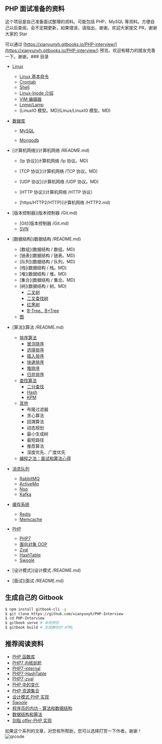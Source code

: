 ## PHP 面试准备的资料

这个项目是自己准备面试整理的资料。可能包括 PHP、MySQL 等资料。方便自己以后查阅，会不定期更新，如果错误，请指出，谢谢。欢迎大家提交 PR，谢谢大家的 Star

可以通过 [https://xianyunyh.gitbooks.io/PHP-interview/](https://xianyunyh.gitbooks.io/PHP-interview/) 预览。欢迎有精力的朋友完善一下。谢谢。### 目录

- [Linux](Linux/REAMDE.md)

  - [Linux 基本命令](https://github.com/xianyunyh/PHP-Interview/blob/Master/Linux/Linux%E5%91%BD%E4%BB%A4.md)
  - [Crontab](Linux/crontab.md)
  - [Shell](Linux/shell.md)
  - [Linux-Inode 介绍](Linux/inode.md)
  - [VIM 编辑器](Linux/Vim.md)
  - [Lnmp/Lamp](Linux/lanmp.md)
  - [LinuxIO 模型。MD](Linux/LinuxIO 模型。MD)

- [数据库](Mysql/README.md)

  - [MySQL](Mysql/README.md)

  - [Mongodb](MongoDb/MongoDB.md)

- [计算机网络](计算机网络 /README.md)

  - [Ip 协议](计算机网络 /Ip 协议。MD)

  - [TCP 协议](计算机网络 /TCP 协议。MD)
  - [UDP 协议](计算机网络 /UDP 协议。MD)
  - [HTTP 协议](计算机网络 /HTTP 协议）
  - [https/HTTP2/HTTP](计算机网络 /HTTP2.md)

- [版本控制器](版本控制器 /Git.md)

  - [Git](版本控制器 /Git.md)
  - [SVN]()

- [数据结构](数据结构 /README.md)

  - [数组](数据结构 / 数组。MD)
  - [链表](数据结构 / 链表。MD)
  - [队列](数据结构 / 队列。MD)
  - [栈](数据结构 / 栈。MD)
  - [堆](数据结构 / 堆。MD)
  - [集合](数据结构 / 集合。MD)
  - [树](数据结构 / 树。MD)
    - [二叉树]()
    - [二叉查找树]()
    - [红黑树]()
    - [B-Tree、B+Tree]()
  - [图]()

- [算法](算法 /README.md)

  - [排序算法]()
    - [冒泡排序](https://github.com/PuShaoWei/arithmetic-PHP/blob/Master/package/Sort/BubbleSort.php)
    - [选择排序](https://github.com/PuShaoWei/arithmetic-PHP/blob/Master/package/Sort/SelectSort.php)
    - [插入排序](https://github.com/PuShaoWei/arithmetic-PHP/blob/Master/package/Sort/InsertSort.php)
    - [快速排序](https://github.com/PuShaoWei/arithmetic-PHP/blob/Master/package/Sort/QuickSort.php)
    - [堆排序](https://github.com/PuShaoWei/arithmetic-PHP/blob/Master/package/Sort/HeapSort.php)
    - [归并排序](https://github.com/PuShaoWei/arithmetic-PHP/blob/Master/package/Sort/MergeSort.php)
  - [查找算法]()
    - [二分查找](https://github.com/PuShaoWei/arithmetic-PHP/blob/Master/package/Query/BinaryQuery.php)
    - [Hash]()
    - [KPM](https://github.com/PuShaoWei/arithmetic-PHP/blob/Master/package/Query/Kmp.php)
  - [其他]()
    - 布隆过滤器
    - 贪心算法
    - 回溯算法
    - 动态规划
    - 最小生成树
    - 最短路径
    - 推荐算法
    - 深度优先、广度优先
  - [编程之法：面试和算法心得](https://wizardforcel.gitbooks.io/the-Art-OF-programming-by-July/content/03.02.html)

- [消息队列](MQ/README.md)

  - [RabbitMQ](MQ/rabbitmq.md)
  - [ActiveMq]()
  - [Nsq]()
  - [Kafka]()

- [缓存系统]()

  - [Redis](Cache/Redis.md)
  - [Memcache]()

- [PHP](PHP/README.md)

  - [PHP7](PHP/PHP7.md)
  - [面向对象 OOP]()
  - [Zval](https://github.com/xianyunyh/PHP-Interview/blob/Master/PHP/PHP-Zval%E7%BB%93%E6%9E%84.md)
  - [HashTable](https://github.com/xianyunyh/PHP-Interview/blob/Master/PHP/PHP7-HashTable.md)
  - [Swoole]()

- [设计模式](设计模式 /README.md)

- [面试](面试 /README.md)




## 生成自己的 Gitbook

```bash
$ npm install gitbook-cli -g
$ git clone https://github.com/xianyunyh/PHP-Interview
$ cd PHP-Interview
$ gitbook serve # 本地预览
$ gitbook build # 生成静态的 HTML
```
## 推荐阅读资料

- [PHP 函数库](HTTP://overapi.com/PHP)
- [PHP7 内核剖析](https://github.com/pangudashu/PHP7-internal)
- [PHP7-internal](https://github.com/laruence/PHP7-internal)
- [PHP7-HashTable](HTTP://nikic.github.io/2014/12/22/PHPs-New-hashtable-implementation.html)
- [PHP7-zval](HTTP://nikic.github.io/2015/05/05/Internal-value-representation-in-PHP-7-part-1.html)
- [PHP 中的变化](https://github.com/tpunt/PHP7-Reference)
- [PHP 资源集合](https://github.com/ziadoz/awesome-PHP)
- [设计模式 PHP 实现](https://github.com/domnikl/DesignPatternsPHP)
- [Swoole](https://www.swoole.com/)
- [程序员的内功 - 算法和数据结构](HTTP://www.cnblogs.com/jingmoxukong/p/4329079.html)
- [数据结构和算法](HTTP://www.cnblogs.com/skywang12345/p/3603935.html)
- [剑指 offer-PHP 实现](https://blog.csdn.net/column/details/15795.html)



如果这个系列的文章，对您有所帮助，您可以选择打赏一下作者。谢谢！![qrcode](Mm_reward_qrcode.jpg)